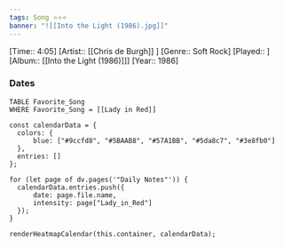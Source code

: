 ```yaml
---
tags: Song ⭐⭐⭐ 
banner: "![[Into the Light (1986).jpg]]"
---
```

[Time:: 4:05]
[Artist:: [[Chris de Burgh]] ]
[Genre:: Soft Rock]
[Played:: ]
[Album:: [[Into the Light (1986)]]]
[Year:: 1986]
### Dates
````dataview
TABLE Favorite_Song
WHERE Favorite_Song = [[Lady in Red]]
````
  ```dataviewjs
const calendarData = { 
	colors: { 
		blue: ["#9ccfd8", "#5BAAB8", "#57A1BB", "#5da8c7", "#3e8fb0"] 
	}, 
	entries: [] 
}; 

for (let page of dv.pages('"Daily Notes"')) { 
	calendarData.entries.push({ 
		date: page.file.name, 
		intensity: page["Lady_in_Red"]
	}); 
} 

renderHeatmapCalendar(this.container, calendarData);
```
